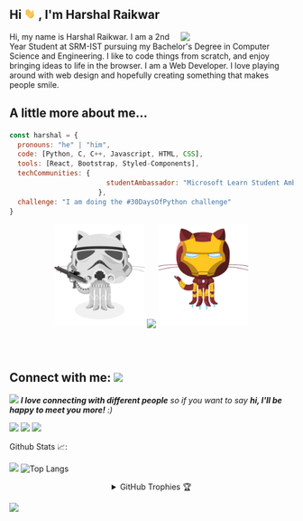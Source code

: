 <h2> Hi <img src="https://raw.githubusercontent.com/ABSphreak/ABSphreak/master/gifs/Hi.gif" width="20px"> , I'm Harshal Raikwar</h2>

<img align='right' src='https://octodex.github.com/images/daftpunktocat-thomas.gif' width='200"'>

Hi, my name is Harshal Raikwar. I am a 2nd Year Student at SRM-IST pursuing my Bachelor's Degree in Computer Science and Engineering. I like to code things from scratch, and enjoy bringing ideas to life in the browser. I am a Web Developer. I love playing around with web design and hopefully creating something that makes people smile.


## A little more about me...  
```javascript
const harshal = {
  pronouns: "he" | "him",
  code: [Python, C, C++, Javascript, HTML, CSS],
  tools: [React, Bootstrap, Styled-Components],
  techCommunities: {
                        studentAmbassador: "Microsoft Learn Student Ambassador"
                      },
  challenge: "I am doing the #30DaysOfPython challenge"
}
```

<p align="center">
  <a>
   <img height="180" width="160" src="https://github.com/Harshal0902/Harshal0902/blob/main/stormtroopocat.png">
   <img align="center" src="https://github-readme-streak-stats.herokuapp.com/?user=Harshal0902&theme=dark&hide_border=true"/>
   <img height="180" width="160" src="https://github.com/Harshal0902/Harshal0902/blob/main/IronMan.png">
</p>


## Connect with me: <img src="https://user-images.githubusercontent.com/53649201/99296951-8ef68900-286d-11eb-9bf3-fdb6cf13b585.gif" height="32px" style="padding-top: 50px;">
<img src="https://media.giphy.com/media/LnQjpWaON8nhr21vNW/giphy.gif" width="60"> <em><b>I love connecting with different people</b> so if you want to say <b>hi, I'll be happy to meet you more!</b> :)</em>

[<img src="https://img.icons8.com/bubbles/50/000000/linkedin.png"/>](https://www.linkedin.com/in/harshal-raikwar-43056b199/)
[<img src="https://img.icons8.com/bubbles/50/000000/instagram-new.png"/>](https://www.instagram.com/harshal_0902/)
[<img src="https://img.icons8.com/bubbles/50/000000/twitter.png"/>](https://twitter.com/HarshalRaikwar6)
<br />


<summary>Github Stats 📈:</summary>

<img src="https://github-readme-stats.vercel.app/api?username=Harshal0902&&show_icons=true&title_color=ff0066&icon_color=bb2acf&text_color=00ffff&bg_color=00001a"> ![Top Langs](https://github-readme-stats.vercel.app/api/top-langs/?username=Harshal0902&title_color=ff0066&icon_color=bb2acf&text_color=00ffff&bg_color=00001a&layout=compact&hide=css)

<details align="center">
  <summary>GitHub Trophies 🏆</summary>
<p align="center">
  <a href="https://github.com/ryo-ma/github-profile-trophy" target="_blank">
    <img src="https://github-profile-trophy.vercel.app/?username=Harshal0902&row=1&column=6&theme=darkhub"/>
  </a>
</p>
</details>

<p><code><img height="20" src="https://komarev.com/ghpvc/?username=Harshal0902&color=blue"></code></p>

<!--   
 funfact: "I love coding+eating+repeating"
- 🔭 I’m currently working on Front End Web Development
- 🌱 I’m currently learning MERN stack
- 😄 Pronouns: He/His
- 🎯 Portfolio site: [Portfolio](https://harshal09.netlify.app/)  
## Tech I'm familiar with..
<img height="80" src="https://skillsite.netlify.app/python.png"/> <img height="80" src="https://skillsite.netlify.app/C++.png"/> <img height="80"  src="https://skillsite.netlify.app/C.png"/> <img height="80" src="https://skillsite.netlify.app/Js.png" /> <img height="90" src="https://skillsite.netlify.app/react.png" />
<br />
-->
